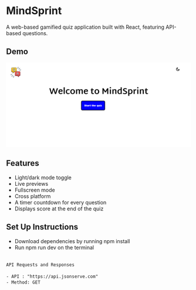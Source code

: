 
# MindSprint

A web-based gamified quiz application built with React, featuring API-based questions.



## Demo
![image alt](https://github.com/prachisaxena5/MindSprint/blob/4129071ca3b7b34d8c21a41e390f304d0c584bf9/Screenshot%20(3).png)


## Features

- Light/dark mode toggle
- Live previews
- Fullscreen mode
- Cross platform
- A timer countdown for every question
- Displays score at the end of the quiz


## Set Up Instructions

- Download dependencies by running npm install 
- Run npm run dev on the terminal

```
    
API Requests and Responses

- API : "https://api.jsonserve.com"
- Method: GET




